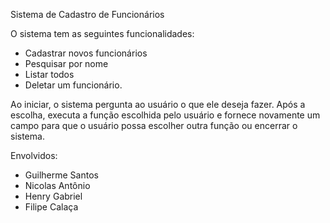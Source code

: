 Sistema de Cadastro de Funcionários

O sistema tem as seguintes funcionalidades:
- Cadastrar novos funcionários
- Pesquisar por nome
- Listar todos
- Deletar um funcionário.

Ao iniciar, o sistema pergunta ao usuário o que ele deseja fazer.
Após a escolha, executa a função escolhida pelo usuário e fornece novamente
um campo para que o usuário possa escolher outra função ou encerrar o
sistema.

Envolvidos:
- Guilherme Santos
- Nicolas Antônio
- Henry Gabriel
- Filipe Calaça
